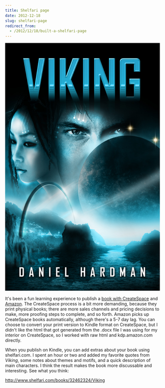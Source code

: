 ```yaml
---
title: Shelfari page
date: 2012-12-18
slug: shelfari-page
redirect_from:
  - /2012/12/18/built-a-shelfari-page
---
```


<a href="http://www.amazon.com/Viking-Daniel-Hardman/dp/1481160370/ref=la_B00AOOGF9M_1_2?ie=UTF8&qid=1355847317&sr=1-2"><img src="../assets/viking-ebook-cover.jpg" /></a>

It's been a fun learning experience to publish a <a href="https://www.createspace.com/4099420" target="_blank">book with CreateSpace</a> and <a href="http://j.mp/RBWbQN" target="_blank">Amazon</a>. The CreateSpace process is a bit more demanding, because they print physical books; there are more sales channels and pricing decisions to make, more proofing steps to complete, and so forth. Amazon picks up CreateSpace books automatically, although there's a 5-7 day lag. You can choose to convert your print version to Kindle format on CreateSpace, but I didn't like the html that got generated from the .docx file I was using for my interior on CreateSpace, so I worked with raw html and kdp.amazon.com directly.

When you publish on Kindle, you can add extras about your book using shelfari.com. I spent an hour or two and added my favorite quotes from <em>Viking</em>, some notes about themes and motifs, and a quick description of main characters. I think the result makes the book more discussable and interesting. See what you think:

<a href="http://www.shelfari.com/books/32462324/Viking">http://www.shelfari.com/books/32462324/Viking</a>